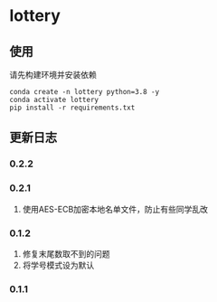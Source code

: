 # lottery

## 使用
请先构建环境并安装依赖

```shell
conda create -n lottery python=3.8 -y
conda activate lottery
pip install -r requirements.txt
```


## 更新日志


### 0.2.2

### 0.2.1

1. 使用AES-ECB加密本地名单文件，防止有些同学乱改

### 0.1.2

1. 修复末尾数取不到的问题
2. 将学号模式设为默认

### 0.1.1
